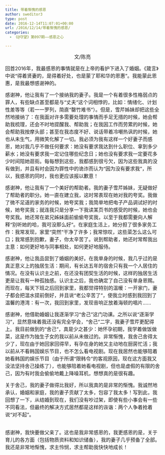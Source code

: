 ```yaml
---
title: 带着惭愧的感恩
author: sweditor3
type: post
date: 2016-12-14T11:07:01+00:00
url: /2016/12/14/带着惭愧的感恩/
categories:
  - 《@守望》第097期——感恩之心

---
```

<p style="text-align: center;">
  <span style="font-size: 12pt;">文/陈亮</span>
</p>

<span style="font-size: 12pt;">回首2016年，我最感恩的事情就是在上帝的看护下进入了婚姻。《箴言》中说“得着贤妻的，是得着好处，也是蒙了耶和华的恩惠”。我能蒙此恩惠，是我最想感谢神的。</span>

<span style="font-size: 12pt;">感谢神，他让我有了一个接纳我的妻子。我是一个有着很多性格弱点的罪人，有些缺点甚至都是与“丈夫”这个词相悖的，比如：情绪化、计划性差等等（若一一罗列，简直“罄竹难书”）。但是，雪芹姊妹却把这些全然地接纳了：在我面对许多需要处理的事情而手足无措的时候，她会帮助我梳理，还会不时地提醒我、帮助我；在我因工作而劳累的时候，她会帮助我按摩头部；甚至在我态度不好、说话带着冷嘲热讽的时候，她也从未生气，用微笑化解了一切。我必须为我有这样一个好妻子而感恩，她对我几乎不做任何要求：她没有要求我达到什么职位、拿到多少薪水；她没有要求我一定记住哪些纪念日；她也没有要求我一定要花多少时间陪她逛街。每每想到这些，我都感到很亏欠，因为这些我真的没有做到，并且有时会因为罪性中的诡诈而认为“因为没有要求我”，所以，我感恩的同时，我也更应该报以歉意！</span>

<span style="font-size: 12pt;">感谢神，他让我有了一个美好的帮助者。我的妻子雪芹姊妹，无疑做好了帮助者的职分。她一直在建立我，这时常表现在她对我的夸奖。我做了微不足道的家务的时候，她夸奖我；我简单地把电子产品调试好的时候，她夸奖我；就连我只是分享一下我读某页书的感受的时候，她也会夸奖我。她还常在弟兄姊妹面前偷偷夸奖我，以至于我都需要向人解释“别听她的哈，我可没那么好”。在家庭生活上，她分担了很多家务工作：我常发现，家里“突然”干净了许多；我常惊叹，这些菜怎么这么可口；我常感到抱歉，妻子，你太辛苦了。说到帮助者，她还时常帮我出主意：如何更好地与同事相处，如何更好地服侍。</span>

<span style="font-size: 12pt;">感谢神，他让我品尝到了婚姻的美好。在我单身的时候，我几乎过的是真正意义上的独居生活：期间，有长达五年的宿舍只有我一个人居住的情况。在没有认识主之前，在还没有团契生活的时候，这样的独居生活更是让我有一种孤独感。认识主之后，我也确定了自己没有单身恩赐。而现在，每天下班之后回到家里，我都觉得特别的温暖：一开家门，妻子都会把温水提前倒好，并且说“老公辛苦了”，使我立时感到我回到了温馨的港湾：有一次，我回到家里，发现音响正放着海顿的唱片……</span>

<span style="font-size: 12pt;">感谢神，他借助婚姻让我逐渐学习“舍己”这门功课。之所以说“逐渐学习”，显然意味着我还没有完全学会，“舍己”二字，我妻子雪芹更配得上。我目前做到的“舍己”，真是少之甚少：她怀孕初期，我学着做饭做菜，这是作为独生子女的我以前从未做过的。非常惭愧，我舍己舍得太少了，现在由于她回家回得早，有孕在身的她又主动地在厨房忙活；我以前从不看韩国娱乐节目，也不怎么看电视剧。现在我居然也能够陪着她看韩国的娱乐节目（由于所谓“限韩令”的客观原因，现在这方面我又没法坚持舍己操练了），也能够陪着她看电视剧，但也是虚假的有限的舍己，因为有时我会偷偷地戴上降噪耳机，想想真的是很有趣。</span>

<span style="font-size: 12pt;">关于舍己，我的妻子做得比我好，所以我真的是非常的惭愧。我诚然地承认，婚姻和家庭，我的妻子贡献了太多，包容了我太多！写到此，我回想了一下，从结婚到现在，我们没有吵过架，即使有些小事会有一些不同看法，但最终的解决方式居然都是这样的诙谐：两个人争着抢着说“对不起”。</span>
  
<span style="font-size: 12pt;"><br /> 感谢神，我快要做父亲了。这也是我非常感恩的，我更感恩的是，关于育儿的各方面（包括物质资料和知识储备），我的妻子几乎预备了全部。我还是非常地惭愧，求主怜悯，求主帮助我快快地成长！</span>